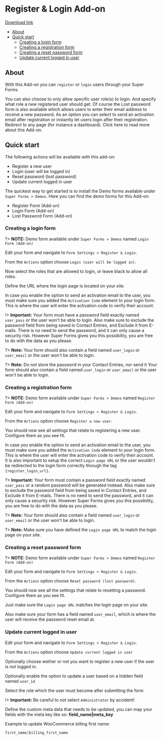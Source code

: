 # Register & Login Add-on

[Download link](https://codecanyon.net/item/frontend-register-login/14403267)

* [About](#about)
* [Quick start](#quick-start)
  * [Creating a login form](#creating-a-login-form)
  * [Creating a registration form](#creating-a-registration-form)
  * [Creating a reset password form](#creating-a-reset-password-form)
  * [Update current logged in user](#update-current-logged-in-user)

## About

With this Add-on you can `register` or `login` users through your Super Forms.

You can also choose to only allow specific user role(s) to login. And specify what role a new registered user should get. Of course the Lost password form is also available which allows users to enter their email address to receive a new password. As an option you can select to send an activation email after registration or instantly let users login after their registration. Redirect to any page (for instance a dashboard).
Click here to read more about this Add-on.

## Quick start

The following actions will be available with this add-on:

* Register a new user
* Login (user will be logged in)
* Reset password (lost password)
* Update current logged in user

The quickest way to get started is to install the Demo forms available under `Super Forms > Demos`. Here you can find the demo forms for this Add-on:

* Register Form (Add-on)
* Login Form (Add-on)
* Lost Password Form (Add-on)

### Creating a login form

?> **NOTE:** Demo form available under `Super Forms > Demos` named `Login Form (Add-on)`

Edit your form and navigate to `Form Settings > Register & Login`.

From the `Actions` option choose `Login (user will be logged in)`.

Now select the roles that are allowed to login, or leave black to allow all roles.

Define the URL where the login page is located on your site.

In case you enable the option to send an activation email to the user, you must make sure you added the `Activation Code` element to your login form. This is where the user will enter the activation code to verify their account.

!> **Important:** Your form must have a password field exactly named `user_pass` or the user won't be able to login. Also make sure to exclude the password field from being saved in Contact Entries, and Exclude it from E-mails. There is no need to send the password, and it can only cause a security risk. However Super Forms gives you this possibility, you are free to do with the data as you please.

?> **Note:** Your form should also contain a field named `user_login` or `user_email` or the user won't be able to login.

?> **Note:** Do not store the password in your Contact Entries, nor send it Your form should also contain a field named `user_login` or `user_email` or the user won't be able to login.

### Creating a registration form

?> **NOTE:** Demo form available under `Super Forms > Demos` named `Register Form (Add-on)`

Edit your form and navigate to `Form Settings > Register & Login`.

From the `Actions` option choose `Register a new user`.

You should now see all settings that relate to registering a new user. Configure them as you see fit.

In case you enable the option to send an activation email to the user, you must make sure you added the `Activation Code` element to your login form. This is where the user will enter the activation code to verify their account. It is also important to setup the correct `Login page URL` or the user wouldn't be redirected to the login form correctly through the tag `{register_login_url}`.

?> **Important:** Your form must contain a password field exactly named `user_pass` or a random password will be generated instead. Also make sure to exclude the password field from being saved in Contact Entries, and Exclude it from E-mails. There is no need to send the password, and it can only cause a security risk. However Super Forms gives you this possibility, you are free to do with the data as you please.

?> **Note:** Your form should also contain a field named `user_login` or `user_email` or the user won't be able to login.

?> **Note:** Make sure you have defined the `Login page URL` to match the login page on your site.

### Creating a reset password form

?> **NOTE:** Demo form available under `Super Forms > Demos` named `Register Form (Add-on)`

Edit your form and navigate to `Form Settings > Register & Login`.

From the `Actions` option choose `Reset password (lost password)`.

You should now see all the settings that relate to resetting a password. Configure them as you see fit.

Just make sure the `Login page URL` matches the login page on your site.

Also make sure your form has a field named `user_email`, which is where the user will receive the password reset email at.

### Update current logged in user

Edit your form and navigate to `Form Settings > Register & Login`.

From the `Actions` option choose `Update current logged in user`

Optionally choose wether or not you want to register a new user if the user is not logged in.

Optionally enable the option to update a user based on a hidden field named `user_id`

Select the role which the user must become after submitting the form

!> **Important:** Be careful to not select `Administrator` by accident!

Define the custom meta data that needs to be updated, you can map your fields with the meta key like so: **field_name|meta_key**

Example to update WooCommerce billing first name:

```js
first_name|billing_first_name
```

